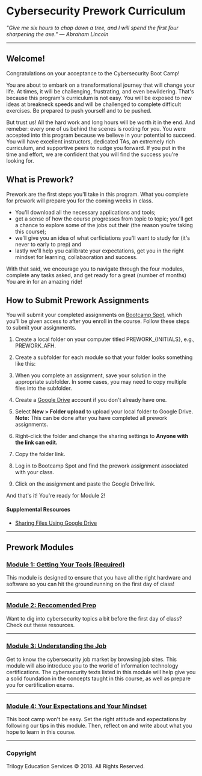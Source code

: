 # Cybersecurity Prework Curriculum

_"Give me six hours to chop down a tree, and I will spend the first four sharpening the axe." — Abraham Lincoln_

---

## Welcome!

Congratulations on your acceptance to the Cybersecurity Boot Camp!

You are about to embark on a transformational journey that will change your life. At times, it will be challenging, frustrating, and even bewildering. That's because this program's curriculum is not easy. You will be exposed to new ideas at breakneck speeds and will be challenged to complete difficult exercises. Be prepared to push yourself and to be pushed.

But trust us! All the hard work and long hours will be worth it in the end. And remeber: every one of us behind the scenes is rooting for you. You were accepted into this program because we believe in your potential to succeed. You will have excellent instructors, dedicated TAs, an extremely rich curriculum, and supportive peers to nudge you forward. If you put in the time and effort, we are confident that you will find the success you're looking for.


## What is Prework?

Prework are the first steps you'll take in this program. What you complete for prework will prepare you for the coming weeks in class. 
- You'll download all the necessary applications and tools;
- get a sense of how the course progresses from topic to topic; you'll get a chance to explore some of the jobs out their (the reason you're taking this course); 
- we'll give you an idea of what cerficiations you'll want to study for (it's never to early to prep) and 
- lastly we'll help you callibrate your expectations, get you in the right mindset for learning, collabaoration and success.

With that said, we encourage you to navigate through the four modules, complete any tasks asked, and get ready for a great (number of months) You are in for an amazing ride!

## How to Submit Prework Assignments

You will submit your completed assignments on [Bootcamp Spot](https://www.bootcampspot.com/login), which you'll be given access to after you enroll in the course. Follow these steps to submit your assignments. 

1. Create a local folder on your computer titled PREWORK\_{INITIALS}, e.g., PREWORK\_AFH. 

2. Create a subfolder for each module so that your folder looks something like this:  

3. When you complete an assignment, save your solution in the appropriate subfolder. In some cases, you may need to copy multiple files into the subfolder.

4. Create a [Google Drive](https://www.google.com/drive/) account if you don't already have one.

5. Select **New > Folder upload** to upload your local folder to Google Drive. **Note:** This can be done after you have completed all prework assignments. 

6. Right-click the folder and change the sharing settings to **Anyone with the link can edit.** 

7. Copy the folder link. 

8. Log in to Bootcamp Spot and find the prework assignment associated with your class.

9. Click on the assignment and paste the Google Drive link. 

And that's it! You're ready for Module 2! 

#### Supplemental Resources

- [Sharing Files Using Google Drive](sharing-files-using-google-drive.md) 

---

## Prework Modules

### [Module 1: Getting Your Tools (Required)](modules/module-1-Getting-Your-Tools.md)

This module is designed to ensure that  you have all the right hardware and software so you can hit the ground running on the first day of class!

---

### [Module 2: Reccomended Prep](module-2-Reccomended-Prep-Activities-and-Resources.md)

Want to dig into cybersecurity topics a bit before the first day of class? Check out these resources.

--- 

### [Module 3: Understanding the Job](modules/module-3-understanding-the-job-market.md)

Get to know the cybersecurity job market by browsing job sites. This module will also introduce you to the world of information technology certifications. The cybersecurity texts listed in this module will help give you a solid foundation in the concepts taught in this course, as well as prepare you for certification exams. 

---

### [Module 4: Your Expectations and Your Mindset](modules/module-4-Your-Expectations-and-Your-Mindset.md)

This boot camp won't be easy. Set the right attitude and expectations by following our tips in this module. Then, reflect on and write about what you hope to learn in this course. 

-------

### Copyright

Trilogy Education Services © 2018. All Rights Reserved.


